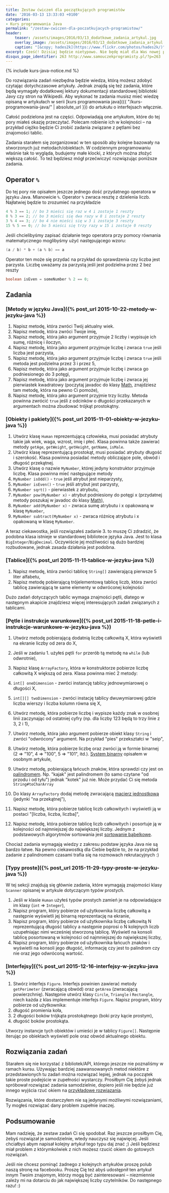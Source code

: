 ```yaml
---
title: Zestaw ćwiczeń dla początkujących programistów
date: '2016-03-13 13:33:03 +0100'
categories:
- Kurs programowania Java
permalink: "/zestaw-cwiczen-dla-poczatkujacych-programistow/"
header:
    teaser: /assets/images/2016/03/13_dodatkowe_zadania_artykul.jpg
    overlay_image: /assets/images/2016/03/13_dodatkowe_zadania_artykul.jpg
    caption: "[&copy; hades2k](https://www.flickr.com/photos/hades2k/)"
excerpt: Cześć! Dzisiaj będzie nietypowo. Nie będę miał dla Was nowej partii teorii a zestaw dodatkowych zadań, które możesz wykonać aby praktycznie przećwiczyć dotychczas zdobytą wiedzę. Nie ma lepszego sposobu nauki niż przez przykłady. Każde z zadań ma także gotowe rozwiązanie więc jeśli będziesz miał problem z którymkolwiek z nich pokażę Ci jego rozwiązanie. Zapraszam do klawiatury!
disqus_page_identifier: 263 http://www.samouczekprogramisty.pl/?p=263
---
```


{% include kurs-java-notice.md %}

Do rozwiązania zadań niezbędna będzie wiedza, którą możesz zdobyć czytając dotychczasowe artykuły. Jednak znajdą się też zadania, które będą wymagały dodatkowej lektury dokumentacji standardowej biblioteki Javy czy stron na Wikipedii. Aby wykonać te zadania musisz mieć wiedzę opisaną w artykułach w serii [kurs programowania java]({{ "/kurs-programowania-java/" | absolute_url }}) do artukułu o interfejsach włącznie.

Całość podzielona jest na części. Odpowiadają one artykułom, które do tej pory miałeś okazję przeczytać. Polecam robienie ich w kolejności – na przykład ciężko będzie Ci zrobić zadania związane z pętlami bez znajomości tablic.

Zadania starałem się zorganizować w ten sposób aby kolejne bazowały na stworzonych już metodach/obiektach. W codziennym programowaniu właśnie tak to wygląda, budujemy małe klocki, z których można złożyć większą całość. To też będziesz mógł przećwiczyć rozwiązując poniższe zadania.

## Operator `%`

Do tej pory nie opisałem jeszcze jednego dość przydatnego operatora w języku Java. Mianowicie `%`. Operator `%` zwraca resztę z dzielenia liczb. Najłatwiej będzie to zrozumieć na przykładzie

```java
4 % 3 == 1; // bo 3 mieści się raz w 4 i zostaje 1 reszty
8 % 3 == 2; // bo 3 mieści się dwa razy w 8 i zostaje 2 reszty
3 % 4 == 3; // bo 4 nie mieści się w 3 i zostaje 3 reszty
15 % 5 == 0; // bo 5 mieści się trzy razy w 15 i zostaje 0 reszty
```

Jeśli chcielibyśmy zapisać działanie tego operatora przy pomocy równania matematycznego moglibyśmy użyć następującego wzoru:

```java
(a / b) * b + (a % b) == a
```

Operator ten może się przydać na przykład do sprawdzenia czy liczba jest parzysta. Liczbę uważamy za parzystą jeśli jest podzielna przez 2 bez reszty

```java
boolean isEven = someNumber % 2 == 0;
```

## Zadania

### [Metody w języku Java]({% post_url 2015-10-22-metody-w-jezyku-java %})

1. Napisz metodę, która zwróci Twój aktualny wiek.
2. Napisz metodę, która zwróci Twoje imię,
3. Napisz metodę, która jako argument przyjmuje 2 liczby i wypisuje ich sumę, różnicę i iloczyn,
4. Napisz metodę, która jako argument przyjmuje liczbę i zwraca `true` jeśli liczba jest parzysta,
5. Napisz metodę, która jako argument przyjmuje liczbę i zwraca `true` jeśli metoda jest podzielna przez 3 i przez 5,
6. Napisz metodę, która jako argument przyjmuje liczbę i zwraca go podniesionego do 3 potęgi,
7. Napisz metodę, która jako argument przyjmuje liczbę i zwraca jej pierwiastek kwadratowy (poczytaj javadoc do klasy [Math](https://docs.oracle.com/javase/8/docs/api/java/lang/Math.html), znajdziesz tam metodę, która na pewno Ci pomoże),
8. Napisz metodę, która jako argument przyjmie trzy liczby. Metoda powinna zwrócić `true` jeśli z odcinków o długości przekazanych w argumentach można zbudować trójkąt prostokątny.

### [Obiekty i pakiety]({% post_url 2015-11-01-obiekty-w-jezyku-java %})

1. Utwórz klasę `Human` reprezentującą człowieka, musi posiadać atrybuty takie jak wiek, waga, wzrost, imię i płeć. Klasa powinna także zawierać metody `getAge`, `getWeight`, `getHeight`, `getName`, `isMale`.
2. Utwórz klasę reprezentującą prostokąt, musi posiadać atrybuty długość i szerokość. Klasa powinna posiadać metody obliczające pole, obwód i długość przekątnej.
3. Utwórz klasę o nazwie `MyNumber`, której jedyny konstruktor przyjmuje liczbę. Klasa powinna mieć następujące metody
  1. `MyNumber isOdd()` - `true` jeśli atrybut jest nieparzysty,
  2. `MyNumber isEven()` - `true` jeśli atrybut jest parzysty,
  3. `MyNumber sqrt()` - pierwiastek z atrybutu,
  4. `MyNumber pow(MyNumber x)` - atrybut podniesiony do potęgi x (przydatnej metody poszukaj w javadoc do klasy [Math](https://docs.oracle.com/javase/8/docs/api/java/lang/Math.html)),
  5. `MyNumber add(MyNumber x)` - zwraca sumę atrybutu i x opakowaną w klasę `MyNumber`,
  6. `MyNumber subtract(MyNumber x)` - zwraca różnicę atrybutu i x opakowaną w klasę `MyNumber`.

A teraz ciekawostka, jeśli rozwiązałeś zadanie 3. to muszę Ci zdradzić, że podobna klasa istnieje w standardowej bibliotece języka Java. Jest to klasa `BigInteger`/`BigDecimal`. Oczywiście jej możliwości są dużo bardziej rozbudowane, jednak zasada działania jest podobna.

### [Tablice]({% post_url 2015-11-11-tablice-w-jezyku-java %})

1. Napisz metodę, która zwróci tablicę `String[]` zawierającą pierwsze 5 liter alfabetu,
2. Napisz metodę pobierającą trójelementową tablicę liczb, która zwróci tablicę zawierającą te same elementy w odwróconej kolejności

Dużo zadań dotyczących tablic wymaga znajmości pętli, dlatego w następnym akapicie znajdziesz więcej interesujących zadań związanych z tablicami.

### [Pętle i instrukcje warunkowe]({% post_url 2015-11-18-petle-i-instrukcje-warunkowe-w-jezyku-java %})

1. Utwórz metodę pobierającą dodatnią liczbę całkowitą X, która wyświetli na ekranie liczby od zera do X,
2. Jeśli w zadaniu 1. użyłeś pętli `for` przerób tą metodę na `while` (lub odwrotnie),
3. Napisz klasę `ArrayFactory`, która w konstruktorze pobierze liczbę całkowitą X większą od zera. Klasa powinna mieć 2 metody:
  1. `int[] oneDimension` - zwróci instancję tablicy jednowymiarowej o długości X,
  2. `int[][] twoDimension` - zwróci instację tablicy dwuwymiarowej gdzie liczba wierszy i liczba kolumn równa się X,

4. Utwórz metodę, która pobierze liczbę i wypisze każdy znak w osobnej linii zaczynając od ostatniej cyfry (np. dla liczby 123 będą to trzy linie z 3, 2 i 1),
5. Utwórz metodę, która jako argument pobierze obiekt klasy `String` i zwróci "odwrócony" argument. Na przykład "pies" przekształci w "seip",
6. Utwórz metodę, która pobierze liczbę oraz zwróci ją w formie binarnej (2 =\> "10", 4 =\> "100", 5 =\> "101", itd.). [System binarny](http://www.samouczekprogramisty.pl/system-dwojkowy/) opisałem w osobnym artykule,
7. Utwórz metodę, pobierającą łańcuch znaków, która sprawdzi czy jest on [palindromem](https://pl.wikipedia.org/wiki/Palindrom). Np. "kajak" jest palindromem (to samo czytane "od przodu i od tyłu") jednak "kotek" już nie. Może przydać Ci się metoda `String#toCharArray`
8. Do klasy `ArrayFactory` dodaj metodę zwracającą [macierz jednostkową](https://pl.wikipedia.org/wiki/Macierz_jednostkowa) (jedynki "na przekątnej"),
9. Napisz metodę, która pobierze tablicę liczb całkowitych i wyświetli ją w postaci "[liczba, liczba, liczba]",
10. Napisz metodę, która pobierze tablicę liczb całkowitych i posortuje ją w kolejności od najmniejszej do największej liczby. Jednym z podstawowych algorytmów sortowania jest [sortowanie bąbelkowe](https://pl.wikipedia.org/wiki/Sortowanie_b%C4%85belkowe).

Chociaż zadania wymagają wiedzy z zakresu podstaw języka Java nie są bardzo łatwe. Na pewno ciekawostką dla Ciebie będzie to, że na przykład zadanie z palindromem czasami trafia się na rozmowach rekrutacyjnych :)

### [Typy proste]({% post_url 2015-11-29-typy-proste-w-jezyku-java %})

W tej sekcji znajdują się głównie zadania, które wymagają znajomości klasy `Scanner` opisanej w artykule dotyczącym typów prostych.
1. Jeśli w klasie `Human` użyłeś typów prostych zamień je na odpowiadające im klasy (`int` =\> `Integer`),
2. Napisz program, który pobierze od użytkownika liczbę całkowitą a następnie wyświetli jej binarną reprezentację na ekranie,
3. Napisz program, który pobierze od użytkownika liczbę całkowitą N reprezentującą długość tablicy a następnie poprosi o N kolejnych liczb uzupełniając nimi wcześniej stworzoną tablicę. Wyświetl na konsoli tablicę posortowaną w kolejności od najmniejszej do największej liczby,
4. Napisz program, który pobierze od użytkownika łańcuch znaków i wyświetli na konsoli jego długość, informację czy jest to palindrom czy nie oraz jego odwróconą wartość.

### [Interfejsy]({% post_url 2015-12-16-interfejsy-w-jezyku-java %})

1. Stwórz interfejs `Figure`. Interfejs powinien zawierać metody `getPerimeter` (zwracającą obwód) oraz `getArea` (zwracającą powierzchnię). Następnie utwórz klasy `Circle`, `Triangle` i `Rectangle`, niech każda z klas implementuje interfejs `Figure`. Napisz program, który pobierze od użytkownika:
  1. długość promienia koła,
  2. 2 długości boków trójkąta prostokątnego (boki przy kącie prostym),
  3. długość boków prostokąta.

Utworzy instancje tych obiektów i umieści je w tablicy `Figure[]`. Następnie iterując po obiektach wyświetl pole oraz obwód aktualnego obiektu.

## Rozwiązania zadań

Starałem się nie korzystać z bibliotek/API, którego jeszcze nie poznaliśmy w ramach kursu. Używając bardziej zaawansowanych metod niektóre z przedstawionych tu zadań można rozwiązać lepiej, jednak na początek takie proste podejście w zupełności wystarczy. Prosiłbym Cię żebyś jednak spróbował rozwiązać zadania samodzielnie, dopiero jeśli nie będzie już innego wyjścia rzuć okiem na [przykładowe rozwiązania](https://github.com/SamouczekProgramisty/KursJava/tree/master/12_dodatkowe_zadania/src/main/java/pl/samouczekprogramisty/kursjava).

Rozwiązania, które dostarczyłem nie są jedynymi możliwymi rozwiązaniami, Ty mogłeś rozwiązać dany problem zupełnie inaczej.

## Podsumowanie

Mam nadzieję, że zestaw zadań Ci się spodobał. Raz jeszcze prosiłbym Cię, żebyś rozwiązał je samodzielnie, wtedy nauczysz się najwięcej. Jeśli chciałbyś abym napisał kolejny artykuł tego typu daj znać ;) Jeśli będziesz miał problem z którymkolwiek z nich możesz rzucić okiem do gotowych rozwiązań.

Jeśli nie chcesz pominąć żadnego z kolejnych artykułów proszę polub naszą stronę na facebooku. Proszę Cię też abyś udostępnił ten artykuł innym Twoim znajomym, którzy mogą być zainteresowani – niezmiennie zależy mi na dotarciu do jak największej liczby czytelników. Do następnego razu! :)
